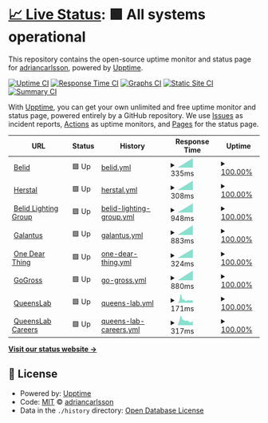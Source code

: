 # [📈 Live Status](https://adriancarlsson.github.io/uptime-adrian): <!--live status--> **🟩 All systems operational**

This repository contains the open-source uptime monitor and status page for [adriancarlsson](https://adriancarlsson.github.io/uptime-adrian), powered by [Upptime](https://github.com/upptime/upptime).

[![Uptime CI](https://github.com/adriancarlsson/uptime-adrian/workflows/Uptime%20CI/badge.svg)](https://github.com/adriancarlsson/uptime-adrian/actions?query=workflow%3A%22Uptime+CI%22)
[![Response Time CI](https://github.com/adriancarlsson/uptime-adrian/workflows/Response%20Time%20CI/badge.svg)](https://github.com/adriancarlsson/uptime-adrian/actions?query=workflow%3A%22Response+Time+CI%22)
[![Graphs CI](https://github.com/adriancarlsson/uptime-adrian/workflows/Graphs%20CI/badge.svg)](https://github.com/adriancarlsson/uptime-adrian/actions?query=workflow%3A%22Graphs+CI%22)
[![Static Site CI](https://github.com/adriancarlsson/uptime-adrian/workflows/Static%20Site%20CI/badge.svg)](https://github.com/adriancarlsson/uptime-adrian/actions?query=workflow%3A%22Static+Site+CI%22)
[![Summary CI](https://github.com/adriancarlsson/uptime-adrian/workflows/Summary%20CI/badge.svg)](https://github.com/adriancarlsson/uptime-adrian/actions?query=workflow%3A%22Summary+CI%22)

With [Upptime](https://upptime.js.org), you can get your own unlimited and free uptime monitor and status page, powered entirely by a GitHub repository. We use [Issues](https://github.com/adriancarlsson/uptime-adrian/issues) as incident reports, [Actions](https://github.com/adriancarlsson/uptime-adrian/actions) as uptime monitors, and [Pages](https://adriancarlsson.github.io/uptime-adrian) for the status page.

<!--start: status pages-->
<!-- This summary is generated by Upptime (https://github.com/upptime/upptime) -->
<!-- Do not edit this manually, your changes will be overwritten -->
<!-- prettier-ignore -->
| URL | Status | History | Response Time | Uptime |
| --- | ------ | ------- | ------------- | ------ |
| <img alt="" src="https://icons.duckduckgo.com/ip3/www.belid.se.ico" height="13"> [Belid](https://www.belid.se/sv-se) | 🟩 Up | [belid.yml](https://github.com/adriancarlsson/uptime-adrian/commits/HEAD/history/belid.yml) | <details><summary><img alt="Response time graph" src="./graphs/belid/response-time-week.png" height="20"> 335ms</summary><br><a href="https://adriancarlsson.github.io/uptime-adrian/history/belid"><img alt="Response time 335" src="https://img.shields.io/endpoint?url=https%3A%2F%2Fraw.githubusercontent.com%2Fadriancarlsson%2Fuptime-adrian%2FHEAD%2Fapi%2Fbelid%2Fresponse-time.json"></a><br><a href="https://adriancarlsson.github.io/uptime-adrian/history/belid"><img alt="24-hour response time 335" src="https://img.shields.io/endpoint?url=https%3A%2F%2Fraw.githubusercontent.com%2Fadriancarlsson%2Fuptime-adrian%2FHEAD%2Fapi%2Fbelid%2Fresponse-time-day.json"></a><br><a href="https://adriancarlsson.github.io/uptime-adrian/history/belid"><img alt="7-day response time 335" src="https://img.shields.io/endpoint?url=https%3A%2F%2Fraw.githubusercontent.com%2Fadriancarlsson%2Fuptime-adrian%2FHEAD%2Fapi%2Fbelid%2Fresponse-time-week.json"></a><br><a href="https://adriancarlsson.github.io/uptime-adrian/history/belid"><img alt="30-day response time 335" src="https://img.shields.io/endpoint?url=https%3A%2F%2Fraw.githubusercontent.com%2Fadriancarlsson%2Fuptime-adrian%2FHEAD%2Fapi%2Fbelid%2Fresponse-time-month.json"></a><br><a href="https://adriancarlsson.github.io/uptime-adrian/history/belid"><img alt="1-year response time 335" src="https://img.shields.io/endpoint?url=https%3A%2F%2Fraw.githubusercontent.com%2Fadriancarlsson%2Fuptime-adrian%2FHEAD%2Fapi%2Fbelid%2Fresponse-time-year.json"></a></details> | <details><summary><a href="https://adriancarlsson.github.io/uptime-adrian/history/belid">100.00%</a></summary><a href="https://adriancarlsson.github.io/uptime-adrian/history/belid"><img alt="All-time uptime 100.00%" src="https://img.shields.io/endpoint?url=https%3A%2F%2Fraw.githubusercontent.com%2Fadriancarlsson%2Fuptime-adrian%2FHEAD%2Fapi%2Fbelid%2Fuptime.json"></a><br><a href="https://adriancarlsson.github.io/uptime-adrian/history/belid"><img alt="24-hour uptime 100.00%" src="https://img.shields.io/endpoint?url=https%3A%2F%2Fraw.githubusercontent.com%2Fadriancarlsson%2Fuptime-adrian%2FHEAD%2Fapi%2Fbelid%2Fuptime-day.json"></a><br><a href="https://adriancarlsson.github.io/uptime-adrian/history/belid"><img alt="7-day uptime 100.00%" src="https://img.shields.io/endpoint?url=https%3A%2F%2Fraw.githubusercontent.com%2Fadriancarlsson%2Fuptime-adrian%2FHEAD%2Fapi%2Fbelid%2Fuptime-week.json"></a><br><a href="https://adriancarlsson.github.io/uptime-adrian/history/belid"><img alt="30-day uptime 100.00%" src="https://img.shields.io/endpoint?url=https%3A%2F%2Fraw.githubusercontent.com%2Fadriancarlsson%2Fuptime-adrian%2FHEAD%2Fapi%2Fbelid%2Fuptime-month.json"></a><br><a href="https://adriancarlsson.github.io/uptime-adrian/history/belid"><img alt="1-year uptime 100.00%" src="https://img.shields.io/endpoint?url=https%3A%2F%2Fraw.githubusercontent.com%2Fadriancarlsson%2Fuptime-adrian%2FHEAD%2Fapi%2Fbelid%2Fuptime-year.json"></a></details>
| <img alt="" src="https://icons.duckduckgo.com/ip3/www.herstal.dk.ico" height="13"> [Herstal](https://www.herstal.dk) | 🟩 Up | [herstal.yml](https://github.com/adriancarlsson/uptime-adrian/commits/HEAD/history/herstal.yml) | <details><summary><img alt="Response time graph" src="./graphs/herstal/response-time-week.png" height="20"> 308ms</summary><br><a href="https://adriancarlsson.github.io/uptime-adrian/history/herstal"><img alt="Response time 308" src="https://img.shields.io/endpoint?url=https%3A%2F%2Fraw.githubusercontent.com%2Fadriancarlsson%2Fuptime-adrian%2FHEAD%2Fapi%2Fherstal%2Fresponse-time.json"></a><br><a href="https://adriancarlsson.github.io/uptime-adrian/history/herstal"><img alt="24-hour response time 308" src="https://img.shields.io/endpoint?url=https%3A%2F%2Fraw.githubusercontent.com%2Fadriancarlsson%2Fuptime-adrian%2FHEAD%2Fapi%2Fherstal%2Fresponse-time-day.json"></a><br><a href="https://adriancarlsson.github.io/uptime-adrian/history/herstal"><img alt="7-day response time 308" src="https://img.shields.io/endpoint?url=https%3A%2F%2Fraw.githubusercontent.com%2Fadriancarlsson%2Fuptime-adrian%2FHEAD%2Fapi%2Fherstal%2Fresponse-time-week.json"></a><br><a href="https://adriancarlsson.github.io/uptime-adrian/history/herstal"><img alt="30-day response time 308" src="https://img.shields.io/endpoint?url=https%3A%2F%2Fraw.githubusercontent.com%2Fadriancarlsson%2Fuptime-adrian%2FHEAD%2Fapi%2Fherstal%2Fresponse-time-month.json"></a><br><a href="https://adriancarlsson.github.io/uptime-adrian/history/herstal"><img alt="1-year response time 308" src="https://img.shields.io/endpoint?url=https%3A%2F%2Fraw.githubusercontent.com%2Fadriancarlsson%2Fuptime-adrian%2FHEAD%2Fapi%2Fherstal%2Fresponse-time-year.json"></a></details> | <details><summary><a href="https://adriancarlsson.github.io/uptime-adrian/history/herstal">100.00%</a></summary><a href="https://adriancarlsson.github.io/uptime-adrian/history/herstal"><img alt="All-time uptime 100.00%" src="https://img.shields.io/endpoint?url=https%3A%2F%2Fraw.githubusercontent.com%2Fadriancarlsson%2Fuptime-adrian%2FHEAD%2Fapi%2Fherstal%2Fuptime.json"></a><br><a href="https://adriancarlsson.github.io/uptime-adrian/history/herstal"><img alt="24-hour uptime 100.00%" src="https://img.shields.io/endpoint?url=https%3A%2F%2Fraw.githubusercontent.com%2Fadriancarlsson%2Fuptime-adrian%2FHEAD%2Fapi%2Fherstal%2Fuptime-day.json"></a><br><a href="https://adriancarlsson.github.io/uptime-adrian/history/herstal"><img alt="7-day uptime 100.00%" src="https://img.shields.io/endpoint?url=https%3A%2F%2Fraw.githubusercontent.com%2Fadriancarlsson%2Fuptime-adrian%2FHEAD%2Fapi%2Fherstal%2Fuptime-week.json"></a><br><a href="https://adriancarlsson.github.io/uptime-adrian/history/herstal"><img alt="30-day uptime 100.00%" src="https://img.shields.io/endpoint?url=https%3A%2F%2Fraw.githubusercontent.com%2Fadriancarlsson%2Fuptime-adrian%2FHEAD%2Fapi%2Fherstal%2Fuptime-month.json"></a><br><a href="https://adriancarlsson.github.io/uptime-adrian/history/herstal"><img alt="1-year uptime 100.00%" src="https://img.shields.io/endpoint?url=https%3A%2F%2Fraw.githubusercontent.com%2Fadriancarlsson%2Fuptime-adrian%2FHEAD%2Fapi%2Fherstal%2Fuptime-year.json"></a></details>
| <img alt="" src="https://icons.duckduckgo.com/ip3/www.belidlightinggroup.com.ico" height="13"> [Belid Lighting Group](https://www.belidlightinggroup.com/sv-se) | 🟩 Up | [belid-lighting-group.yml](https://github.com/adriancarlsson/uptime-adrian/commits/HEAD/history/belid-lighting-group.yml) | <details><summary><img alt="Response time graph" src="./graphs/belid-lighting-group/response-time-week.png" height="20"> 948ms</summary><br><a href="https://adriancarlsson.github.io/uptime-adrian/history/belid-lighting-group"><img alt="Response time 948" src="https://img.shields.io/endpoint?url=https%3A%2F%2Fraw.githubusercontent.com%2Fadriancarlsson%2Fuptime-adrian%2FHEAD%2Fapi%2Fbelid-lighting-group%2Fresponse-time.json"></a><br><a href="https://adriancarlsson.github.io/uptime-adrian/history/belid-lighting-group"><img alt="24-hour response time 948" src="https://img.shields.io/endpoint?url=https%3A%2F%2Fraw.githubusercontent.com%2Fadriancarlsson%2Fuptime-adrian%2FHEAD%2Fapi%2Fbelid-lighting-group%2Fresponse-time-day.json"></a><br><a href="https://adriancarlsson.github.io/uptime-adrian/history/belid-lighting-group"><img alt="7-day response time 948" src="https://img.shields.io/endpoint?url=https%3A%2F%2Fraw.githubusercontent.com%2Fadriancarlsson%2Fuptime-adrian%2FHEAD%2Fapi%2Fbelid-lighting-group%2Fresponse-time-week.json"></a><br><a href="https://adriancarlsson.github.io/uptime-adrian/history/belid-lighting-group"><img alt="30-day response time 948" src="https://img.shields.io/endpoint?url=https%3A%2F%2Fraw.githubusercontent.com%2Fadriancarlsson%2Fuptime-adrian%2FHEAD%2Fapi%2Fbelid-lighting-group%2Fresponse-time-month.json"></a><br><a href="https://adriancarlsson.github.io/uptime-adrian/history/belid-lighting-group"><img alt="1-year response time 948" src="https://img.shields.io/endpoint?url=https%3A%2F%2Fraw.githubusercontent.com%2Fadriancarlsson%2Fuptime-adrian%2FHEAD%2Fapi%2Fbelid-lighting-group%2Fresponse-time-year.json"></a></details> | <details><summary><a href="https://adriancarlsson.github.io/uptime-adrian/history/belid-lighting-group">100.00%</a></summary><a href="https://adriancarlsson.github.io/uptime-adrian/history/belid-lighting-group"><img alt="All-time uptime 100.00%" src="https://img.shields.io/endpoint?url=https%3A%2F%2Fraw.githubusercontent.com%2Fadriancarlsson%2Fuptime-adrian%2FHEAD%2Fapi%2Fbelid-lighting-group%2Fuptime.json"></a><br><a href="https://adriancarlsson.github.io/uptime-adrian/history/belid-lighting-group"><img alt="24-hour uptime 100.00%" src="https://img.shields.io/endpoint?url=https%3A%2F%2Fraw.githubusercontent.com%2Fadriancarlsson%2Fuptime-adrian%2FHEAD%2Fapi%2Fbelid-lighting-group%2Fuptime-day.json"></a><br><a href="https://adriancarlsson.github.io/uptime-adrian/history/belid-lighting-group"><img alt="7-day uptime 100.00%" src="https://img.shields.io/endpoint?url=https%3A%2F%2Fraw.githubusercontent.com%2Fadriancarlsson%2Fuptime-adrian%2FHEAD%2Fapi%2Fbelid-lighting-group%2Fuptime-week.json"></a><br><a href="https://adriancarlsson.github.io/uptime-adrian/history/belid-lighting-group"><img alt="30-day uptime 100.00%" src="https://img.shields.io/endpoint?url=https%3A%2F%2Fraw.githubusercontent.com%2Fadriancarlsson%2Fuptime-adrian%2FHEAD%2Fapi%2Fbelid-lighting-group%2Fuptime-month.json"></a><br><a href="https://adriancarlsson.github.io/uptime-adrian/history/belid-lighting-group"><img alt="1-year uptime 100.00%" src="https://img.shields.io/endpoint?url=https%3A%2F%2Fraw.githubusercontent.com%2Fadriancarlsson%2Fuptime-adrian%2FHEAD%2Fapi%2Fbelid-lighting-group%2Fuptime-year.json"></a></details>
| <img alt="" src="https://icons.duckduckgo.com/ip3/www.galantus.se.ico" height="13"> [Galantus](https://www.galantus.se) | 🟩 Up | [galantus.yml](https://github.com/adriancarlsson/uptime-adrian/commits/HEAD/history/galantus.yml) | <details><summary><img alt="Response time graph" src="./graphs/galantus/response-time-week.png" height="20"> 883ms</summary><br><a href="https://adriancarlsson.github.io/uptime-adrian/history/galantus"><img alt="Response time 883" src="https://img.shields.io/endpoint?url=https%3A%2F%2Fraw.githubusercontent.com%2Fadriancarlsson%2Fuptime-adrian%2FHEAD%2Fapi%2Fgalantus%2Fresponse-time.json"></a><br><a href="https://adriancarlsson.github.io/uptime-adrian/history/galantus"><img alt="24-hour response time 883" src="https://img.shields.io/endpoint?url=https%3A%2F%2Fraw.githubusercontent.com%2Fadriancarlsson%2Fuptime-adrian%2FHEAD%2Fapi%2Fgalantus%2Fresponse-time-day.json"></a><br><a href="https://adriancarlsson.github.io/uptime-adrian/history/galantus"><img alt="7-day response time 883" src="https://img.shields.io/endpoint?url=https%3A%2F%2Fraw.githubusercontent.com%2Fadriancarlsson%2Fuptime-adrian%2FHEAD%2Fapi%2Fgalantus%2Fresponse-time-week.json"></a><br><a href="https://adriancarlsson.github.io/uptime-adrian/history/galantus"><img alt="30-day response time 883" src="https://img.shields.io/endpoint?url=https%3A%2F%2Fraw.githubusercontent.com%2Fadriancarlsson%2Fuptime-adrian%2FHEAD%2Fapi%2Fgalantus%2Fresponse-time-month.json"></a><br><a href="https://adriancarlsson.github.io/uptime-adrian/history/galantus"><img alt="1-year response time 883" src="https://img.shields.io/endpoint?url=https%3A%2F%2Fraw.githubusercontent.com%2Fadriancarlsson%2Fuptime-adrian%2FHEAD%2Fapi%2Fgalantus%2Fresponse-time-year.json"></a></details> | <details><summary><a href="https://adriancarlsson.github.io/uptime-adrian/history/galantus">100.00%</a></summary><a href="https://adriancarlsson.github.io/uptime-adrian/history/galantus"><img alt="All-time uptime 100.00%" src="https://img.shields.io/endpoint?url=https%3A%2F%2Fraw.githubusercontent.com%2Fadriancarlsson%2Fuptime-adrian%2FHEAD%2Fapi%2Fgalantus%2Fuptime.json"></a><br><a href="https://adriancarlsson.github.io/uptime-adrian/history/galantus"><img alt="24-hour uptime 100.00%" src="https://img.shields.io/endpoint?url=https%3A%2F%2Fraw.githubusercontent.com%2Fadriancarlsson%2Fuptime-adrian%2FHEAD%2Fapi%2Fgalantus%2Fuptime-day.json"></a><br><a href="https://adriancarlsson.github.io/uptime-adrian/history/galantus"><img alt="7-day uptime 100.00%" src="https://img.shields.io/endpoint?url=https%3A%2F%2Fraw.githubusercontent.com%2Fadriancarlsson%2Fuptime-adrian%2FHEAD%2Fapi%2Fgalantus%2Fuptime-week.json"></a><br><a href="https://adriancarlsson.github.io/uptime-adrian/history/galantus"><img alt="30-day uptime 100.00%" src="https://img.shields.io/endpoint?url=https%3A%2F%2Fraw.githubusercontent.com%2Fadriancarlsson%2Fuptime-adrian%2FHEAD%2Fapi%2Fgalantus%2Fuptime-month.json"></a><br><a href="https://adriancarlsson.github.io/uptime-adrian/history/galantus"><img alt="1-year uptime 100.00%" src="https://img.shields.io/endpoint?url=https%3A%2F%2Fraw.githubusercontent.com%2Fadriancarlsson%2Fuptime-adrian%2FHEAD%2Fapi%2Fgalantus%2Fuptime-year.json"></a></details>
| <img alt="" src="https://icons.duckduckgo.com/ip3/onedearthing.com.ico" height="13"> [One Dear Thing](https://onedearthing.com) | 🟩 Up | [one-dear-thing.yml](https://github.com/adriancarlsson/uptime-adrian/commits/HEAD/history/one-dear-thing.yml) | <details><summary><img alt="Response time graph" src="./graphs/one-dear-thing/response-time-week.png" height="20"> 324ms</summary><br><a href="https://adriancarlsson.github.io/uptime-adrian/history/one-dear-thing"><img alt="Response time 324" src="https://img.shields.io/endpoint?url=https%3A%2F%2Fraw.githubusercontent.com%2Fadriancarlsson%2Fuptime-adrian%2FHEAD%2Fapi%2Fone-dear-thing%2Fresponse-time.json"></a><br><a href="https://adriancarlsson.github.io/uptime-adrian/history/one-dear-thing"><img alt="24-hour response time 324" src="https://img.shields.io/endpoint?url=https%3A%2F%2Fraw.githubusercontent.com%2Fadriancarlsson%2Fuptime-adrian%2FHEAD%2Fapi%2Fone-dear-thing%2Fresponse-time-day.json"></a><br><a href="https://adriancarlsson.github.io/uptime-adrian/history/one-dear-thing"><img alt="7-day response time 324" src="https://img.shields.io/endpoint?url=https%3A%2F%2Fraw.githubusercontent.com%2Fadriancarlsson%2Fuptime-adrian%2FHEAD%2Fapi%2Fone-dear-thing%2Fresponse-time-week.json"></a><br><a href="https://adriancarlsson.github.io/uptime-adrian/history/one-dear-thing"><img alt="30-day response time 324" src="https://img.shields.io/endpoint?url=https%3A%2F%2Fraw.githubusercontent.com%2Fadriancarlsson%2Fuptime-adrian%2FHEAD%2Fapi%2Fone-dear-thing%2Fresponse-time-month.json"></a><br><a href="https://adriancarlsson.github.io/uptime-adrian/history/one-dear-thing"><img alt="1-year response time 324" src="https://img.shields.io/endpoint?url=https%3A%2F%2Fraw.githubusercontent.com%2Fadriancarlsson%2Fuptime-adrian%2FHEAD%2Fapi%2Fone-dear-thing%2Fresponse-time-year.json"></a></details> | <details><summary><a href="https://adriancarlsson.github.io/uptime-adrian/history/one-dear-thing">100.00%</a></summary><a href="https://adriancarlsson.github.io/uptime-adrian/history/one-dear-thing"><img alt="All-time uptime 100.00%" src="https://img.shields.io/endpoint?url=https%3A%2F%2Fraw.githubusercontent.com%2Fadriancarlsson%2Fuptime-adrian%2FHEAD%2Fapi%2Fone-dear-thing%2Fuptime.json"></a><br><a href="https://adriancarlsson.github.io/uptime-adrian/history/one-dear-thing"><img alt="24-hour uptime 100.00%" src="https://img.shields.io/endpoint?url=https%3A%2F%2Fraw.githubusercontent.com%2Fadriancarlsson%2Fuptime-adrian%2FHEAD%2Fapi%2Fone-dear-thing%2Fuptime-day.json"></a><br><a href="https://adriancarlsson.github.io/uptime-adrian/history/one-dear-thing"><img alt="7-day uptime 100.00%" src="https://img.shields.io/endpoint?url=https%3A%2F%2Fraw.githubusercontent.com%2Fadriancarlsson%2Fuptime-adrian%2FHEAD%2Fapi%2Fone-dear-thing%2Fuptime-week.json"></a><br><a href="https://adriancarlsson.github.io/uptime-adrian/history/one-dear-thing"><img alt="30-day uptime 100.00%" src="https://img.shields.io/endpoint?url=https%3A%2F%2Fraw.githubusercontent.com%2Fadriancarlsson%2Fuptime-adrian%2FHEAD%2Fapi%2Fone-dear-thing%2Fuptime-month.json"></a><br><a href="https://adriancarlsson.github.io/uptime-adrian/history/one-dear-thing"><img alt="1-year uptime 100.00%" src="https://img.shields.io/endpoint?url=https%3A%2F%2Fraw.githubusercontent.com%2Fadriancarlsson%2Fuptime-adrian%2FHEAD%2Fapi%2Fone-dear-thing%2Fuptime-year.json"></a></details>
| <img alt="" src="https://icons.duckduckgo.com/ip3/gogross.se.ico" height="13"> [GoGross](https://gogross.se) | 🟩 Up | [go-gross.yml](https://github.com/adriancarlsson/uptime-adrian/commits/HEAD/history/go-gross.yml) | <details><summary><img alt="Response time graph" src="./graphs/go-gross/response-time-week.png" height="20"> 880ms</summary><br><a href="https://adriancarlsson.github.io/uptime-adrian/history/go-gross"><img alt="Response time 880" src="https://img.shields.io/endpoint?url=https%3A%2F%2Fraw.githubusercontent.com%2Fadriancarlsson%2Fuptime-adrian%2FHEAD%2Fapi%2Fgo-gross%2Fresponse-time.json"></a><br><a href="https://adriancarlsson.github.io/uptime-adrian/history/go-gross"><img alt="24-hour response time 880" src="https://img.shields.io/endpoint?url=https%3A%2F%2Fraw.githubusercontent.com%2Fadriancarlsson%2Fuptime-adrian%2FHEAD%2Fapi%2Fgo-gross%2Fresponse-time-day.json"></a><br><a href="https://adriancarlsson.github.io/uptime-adrian/history/go-gross"><img alt="7-day response time 880" src="https://img.shields.io/endpoint?url=https%3A%2F%2Fraw.githubusercontent.com%2Fadriancarlsson%2Fuptime-adrian%2FHEAD%2Fapi%2Fgo-gross%2Fresponse-time-week.json"></a><br><a href="https://adriancarlsson.github.io/uptime-adrian/history/go-gross"><img alt="30-day response time 880" src="https://img.shields.io/endpoint?url=https%3A%2F%2Fraw.githubusercontent.com%2Fadriancarlsson%2Fuptime-adrian%2FHEAD%2Fapi%2Fgo-gross%2Fresponse-time-month.json"></a><br><a href="https://adriancarlsson.github.io/uptime-adrian/history/go-gross"><img alt="1-year response time 880" src="https://img.shields.io/endpoint?url=https%3A%2F%2Fraw.githubusercontent.com%2Fadriancarlsson%2Fuptime-adrian%2FHEAD%2Fapi%2Fgo-gross%2Fresponse-time-year.json"></a></details> | <details><summary><a href="https://adriancarlsson.github.io/uptime-adrian/history/go-gross">100.00%</a></summary><a href="https://adriancarlsson.github.io/uptime-adrian/history/go-gross"><img alt="All-time uptime 100.00%" src="https://img.shields.io/endpoint?url=https%3A%2F%2Fraw.githubusercontent.com%2Fadriancarlsson%2Fuptime-adrian%2FHEAD%2Fapi%2Fgo-gross%2Fuptime.json"></a><br><a href="https://adriancarlsson.github.io/uptime-adrian/history/go-gross"><img alt="24-hour uptime 100.00%" src="https://img.shields.io/endpoint?url=https%3A%2F%2Fraw.githubusercontent.com%2Fadriancarlsson%2Fuptime-adrian%2FHEAD%2Fapi%2Fgo-gross%2Fuptime-day.json"></a><br><a href="https://adriancarlsson.github.io/uptime-adrian/history/go-gross"><img alt="7-day uptime 100.00%" src="https://img.shields.io/endpoint?url=https%3A%2F%2Fraw.githubusercontent.com%2Fadriancarlsson%2Fuptime-adrian%2FHEAD%2Fapi%2Fgo-gross%2Fuptime-week.json"></a><br><a href="https://adriancarlsson.github.io/uptime-adrian/history/go-gross"><img alt="30-day uptime 100.00%" src="https://img.shields.io/endpoint?url=https%3A%2F%2Fraw.githubusercontent.com%2Fadriancarlsson%2Fuptime-adrian%2FHEAD%2Fapi%2Fgo-gross%2Fuptime-month.json"></a><br><a href="https://adriancarlsson.github.io/uptime-adrian/history/go-gross"><img alt="1-year uptime 100.00%" src="https://img.shields.io/endpoint?url=https%3A%2F%2Fraw.githubusercontent.com%2Fadriancarlsson%2Fuptime-adrian%2FHEAD%2Fapi%2Fgo-gross%2Fuptime-year.json"></a></details>
| <img alt="" src="https://icons.duckduckgo.com/ip3/www.queenslab.co.ico" height="13"> [QueensLab](https://www.queenslab.co) | 🟩 Up | [queens-lab.yml](https://github.com/adriancarlsson/uptime-adrian/commits/HEAD/history/queens-lab.yml) | <details><summary><img alt="Response time graph" src="./graphs/queens-lab/response-time-week.png" height="20"> 171ms</summary><br><a href="https://adriancarlsson.github.io/uptime-adrian/history/queens-lab"><img alt="Response time 171" src="https://img.shields.io/endpoint?url=https%3A%2F%2Fraw.githubusercontent.com%2Fadriancarlsson%2Fuptime-adrian%2FHEAD%2Fapi%2Fqueens-lab%2Fresponse-time.json"></a><br><a href="https://adriancarlsson.github.io/uptime-adrian/history/queens-lab"><img alt="24-hour response time 171" src="https://img.shields.io/endpoint?url=https%3A%2F%2Fraw.githubusercontent.com%2Fadriancarlsson%2Fuptime-adrian%2FHEAD%2Fapi%2Fqueens-lab%2Fresponse-time-day.json"></a><br><a href="https://adriancarlsson.github.io/uptime-adrian/history/queens-lab"><img alt="7-day response time 171" src="https://img.shields.io/endpoint?url=https%3A%2F%2Fraw.githubusercontent.com%2Fadriancarlsson%2Fuptime-adrian%2FHEAD%2Fapi%2Fqueens-lab%2Fresponse-time-week.json"></a><br><a href="https://adriancarlsson.github.io/uptime-adrian/history/queens-lab"><img alt="30-day response time 171" src="https://img.shields.io/endpoint?url=https%3A%2F%2Fraw.githubusercontent.com%2Fadriancarlsson%2Fuptime-adrian%2FHEAD%2Fapi%2Fqueens-lab%2Fresponse-time-month.json"></a><br><a href="https://adriancarlsson.github.io/uptime-adrian/history/queens-lab"><img alt="1-year response time 171" src="https://img.shields.io/endpoint?url=https%3A%2F%2Fraw.githubusercontent.com%2Fadriancarlsson%2Fuptime-adrian%2FHEAD%2Fapi%2Fqueens-lab%2Fresponse-time-year.json"></a></details> | <details><summary><a href="https://adriancarlsson.github.io/uptime-adrian/history/queens-lab">100.00%</a></summary><a href="https://adriancarlsson.github.io/uptime-adrian/history/queens-lab"><img alt="All-time uptime 100.00%" src="https://img.shields.io/endpoint?url=https%3A%2F%2Fraw.githubusercontent.com%2Fadriancarlsson%2Fuptime-adrian%2FHEAD%2Fapi%2Fqueens-lab%2Fuptime.json"></a><br><a href="https://adriancarlsson.github.io/uptime-adrian/history/queens-lab"><img alt="24-hour uptime 100.00%" src="https://img.shields.io/endpoint?url=https%3A%2F%2Fraw.githubusercontent.com%2Fadriancarlsson%2Fuptime-adrian%2FHEAD%2Fapi%2Fqueens-lab%2Fuptime-day.json"></a><br><a href="https://adriancarlsson.github.io/uptime-adrian/history/queens-lab"><img alt="7-day uptime 100.00%" src="https://img.shields.io/endpoint?url=https%3A%2F%2Fraw.githubusercontent.com%2Fadriancarlsson%2Fuptime-adrian%2FHEAD%2Fapi%2Fqueens-lab%2Fuptime-week.json"></a><br><a href="https://adriancarlsson.github.io/uptime-adrian/history/queens-lab"><img alt="30-day uptime 100.00%" src="https://img.shields.io/endpoint?url=https%3A%2F%2Fraw.githubusercontent.com%2Fadriancarlsson%2Fuptime-adrian%2FHEAD%2Fapi%2Fqueens-lab%2Fuptime-month.json"></a><br><a href="https://adriancarlsson.github.io/uptime-adrian/history/queens-lab"><img alt="1-year uptime 100.00%" src="https://img.shields.io/endpoint?url=https%3A%2F%2Fraw.githubusercontent.com%2Fadriancarlsson%2Fuptime-adrian%2FHEAD%2Fapi%2Fqueens-lab%2Fuptime-year.json"></a></details>
| <img alt="" src="https://icons.duckduckgo.com/ip3/join.queenslab.se.ico" height="13"> [QueensLab Careers](https://join.queenslab.se) | 🟩 Up | [queens-lab-careers.yml](https://github.com/adriancarlsson/uptime-adrian/commits/HEAD/history/queens-lab-careers.yml) | <details><summary><img alt="Response time graph" src="./graphs/queens-lab-careers/response-time-week.png" height="20"> 317ms</summary><br><a href="https://adriancarlsson.github.io/uptime-adrian/history/queens-lab-careers"><img alt="Response time 317" src="https://img.shields.io/endpoint?url=https%3A%2F%2Fraw.githubusercontent.com%2Fadriancarlsson%2Fuptime-adrian%2FHEAD%2Fapi%2Fqueens-lab-careers%2Fresponse-time.json"></a><br><a href="https://adriancarlsson.github.io/uptime-adrian/history/queens-lab-careers"><img alt="24-hour response time 317" src="https://img.shields.io/endpoint?url=https%3A%2F%2Fraw.githubusercontent.com%2Fadriancarlsson%2Fuptime-adrian%2FHEAD%2Fapi%2Fqueens-lab-careers%2Fresponse-time-day.json"></a><br><a href="https://adriancarlsson.github.io/uptime-adrian/history/queens-lab-careers"><img alt="7-day response time 317" src="https://img.shields.io/endpoint?url=https%3A%2F%2Fraw.githubusercontent.com%2Fadriancarlsson%2Fuptime-adrian%2FHEAD%2Fapi%2Fqueens-lab-careers%2Fresponse-time-week.json"></a><br><a href="https://adriancarlsson.github.io/uptime-adrian/history/queens-lab-careers"><img alt="30-day response time 317" src="https://img.shields.io/endpoint?url=https%3A%2F%2Fraw.githubusercontent.com%2Fadriancarlsson%2Fuptime-adrian%2FHEAD%2Fapi%2Fqueens-lab-careers%2Fresponse-time-month.json"></a><br><a href="https://adriancarlsson.github.io/uptime-adrian/history/queens-lab-careers"><img alt="1-year response time 317" src="https://img.shields.io/endpoint?url=https%3A%2F%2Fraw.githubusercontent.com%2Fadriancarlsson%2Fuptime-adrian%2FHEAD%2Fapi%2Fqueens-lab-careers%2Fresponse-time-year.json"></a></details> | <details><summary><a href="https://adriancarlsson.github.io/uptime-adrian/history/queens-lab-careers">100.00%</a></summary><a href="https://adriancarlsson.github.io/uptime-adrian/history/queens-lab-careers"><img alt="All-time uptime 100.00%" src="https://img.shields.io/endpoint?url=https%3A%2F%2Fraw.githubusercontent.com%2Fadriancarlsson%2Fuptime-adrian%2FHEAD%2Fapi%2Fqueens-lab-careers%2Fuptime.json"></a><br><a href="https://adriancarlsson.github.io/uptime-adrian/history/queens-lab-careers"><img alt="24-hour uptime 100.00%" src="https://img.shields.io/endpoint?url=https%3A%2F%2Fraw.githubusercontent.com%2Fadriancarlsson%2Fuptime-adrian%2FHEAD%2Fapi%2Fqueens-lab-careers%2Fuptime-day.json"></a><br><a href="https://adriancarlsson.github.io/uptime-adrian/history/queens-lab-careers"><img alt="7-day uptime 100.00%" src="https://img.shields.io/endpoint?url=https%3A%2F%2Fraw.githubusercontent.com%2Fadriancarlsson%2Fuptime-adrian%2FHEAD%2Fapi%2Fqueens-lab-careers%2Fuptime-week.json"></a><br><a href="https://adriancarlsson.github.io/uptime-adrian/history/queens-lab-careers"><img alt="30-day uptime 100.00%" src="https://img.shields.io/endpoint?url=https%3A%2F%2Fraw.githubusercontent.com%2Fadriancarlsson%2Fuptime-adrian%2FHEAD%2Fapi%2Fqueens-lab-careers%2Fuptime-month.json"></a><br><a href="https://adriancarlsson.github.io/uptime-adrian/history/queens-lab-careers"><img alt="1-year uptime 100.00%" src="https://img.shields.io/endpoint?url=https%3A%2F%2Fraw.githubusercontent.com%2Fadriancarlsson%2Fuptime-adrian%2FHEAD%2Fapi%2Fqueens-lab-careers%2Fuptime-year.json"></a></details>

<!--end: status pages-->

[**Visit our status website →**](https://adriancarlsson.github.io/uptime-adrian)

## 📄 License

- Powered by: [Upptime](https://github.com/upptime/upptime)
- Code: [MIT](./LICENSE) © [adriancarlsson](https://adriancarlsson.github.io/uptime-adrian)
- Data in the `./history` directory: [Open Database License](https://opendatacommons.org/licenses/odbl/1-0/)
